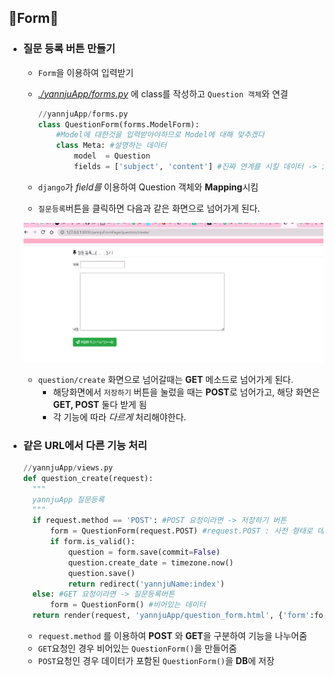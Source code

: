 ## 💫Form💫
- ### 질문 등록 버튼 만들기
  - `Form`을 이용하여 입력받기
  - *[./yannjuApp/forms.py](./yannjuApp/forms.py)* 에 class를 작성하고 `Question 객체`와 연결
   
    ```python
    //yannjuApp/forms.py
    class QuestionForm(forms.ModelForm):
        #Model에 대한것을 입력받아야하므로 Model에 대해 맞추겠다
        class Meta: #설명하는 데이터
            model  = Question
            fields = ['subject', 'content'] #진짜 연계를 시킬 데이터 -> id, date는 연계 X
    ``` 
  - `django`가 *field를* 이용하여 Question 객체와 **Mapping**시킴 
  - `질문등록`버튼을 클릭하면 다음과 같은 화면으로 넘어가게 된다.
   
   ![질문등록 화면](../img/5_img(1).png)
   - `question/create` 화면으로 넘어갈때는 **GET** 메소드로 넘어가게 된다.
     - 해당화면에서 `저장하기` 버튼을 눌렀을 때는 **POST**로 넘어가고, 해당 화면은 **GET, POST** 둘다 받게 됨
     - 각 기능에 따라 *다르게* 처리해야한다.
- ### 같은 URL에서 다른 기능 처리
  ```python
  //yannjuApp/views.py
  def question_create(request):
    """
    yannjuApp 질문등록
    """
    if request.method == 'POST': #POST 요청이라면 -> 저장하기 버튼
        form = QuestionForm(request.POST) #request.POST : 사전 형태로 데이터가 들어옴
        if form.is_valid():
            question = form.save(commit=False)
            question.create_date = timezone.now()
            question.save()
            return redirect('yannjuName:index')
    else: #GET 요청이라면 -> 질문등록버튼
        form = QuestionForm() #비어있는 데이터
    return render(request, 'yannjuApp/question_form.html', {'form':form})
  ```  
    - `request.method` 를 이용하여 **POST** 와 **GET**을 구분하여 기능을 나누어줌
    - `GET`요청인 경우 비어있는 `QuestionForm()`을 만들어줌
    - `POST`요청인 경우 데이터가 포함된 `QuestionForm()`을 **DB**에 저장